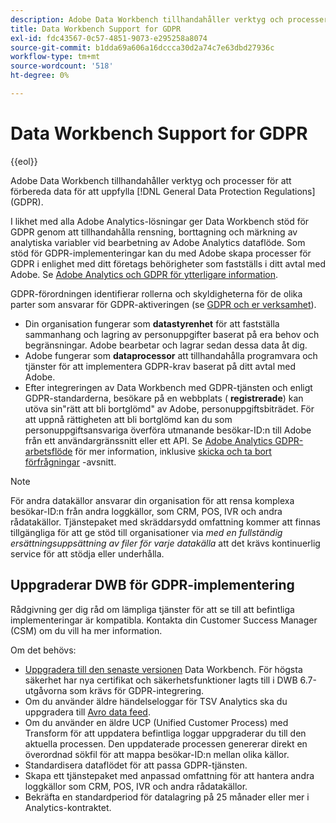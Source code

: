 ```yaml
---
description: Adobe Data Workbench tillhandahåller verktyg och processer för att göra era data klara för att följa de allmänna dataskyddsreglerna (GDPR).
title: Data Workbench Support for GDPR
exl-id: fdc43567-0c57-4851-9073-e295258a8074
source-git-commit: b1dda69a606a16dccca30d2a74c7e63dbd27936c
workflow-type: tm+mt
source-wordcount: '518'
ht-degree: 0%

---
```


# Data Workbench Support for GDPR

{{eol}}

Adobe Data Workbench tillhandahåller verktyg och processer för att förbereda data för att uppfylla [!DNL General Data Protection Regulations] (GDPR).

I likhet med alla Adobe Analytics-lösningar ger Data Workbench stöd för GDPR genom att tillhandahålla rensning, borttagning och märkning av analytiska variabler vid bearbetning av Adobe Analytics dataflöde. Som stöd för GDPR-implementeringar kan du med Adobe skapa processer för GDPR i enlighet med ditt företags behörigheter som fastställs i ditt avtal med Adobe. Se [Adobe Analytics och GDPR för ytterligare information](https://experienceleague.adobe.com/docs/analytics/admin/data-governance/an-gdpr-overview.html).

GDPR-förordningen identifierar rollerna och skyldigheterna för de olika parter som ansvarar för GDPR-aktiveringen (se [GDPR och er verksamhet](https://www.adobe.com/se/privacy/general-data-protection-regulation.html)).

* Din organisation fungerar som **datastyrenhet** för att fastställa sammanhang och lagring av personuppgifter baserat på era behov och begränsningar. Adobe bearbetar och lagrar sedan dessa data åt dig.
* Adobe fungerar som **dataprocessor** att tillhandahålla programvara och tjänster för att implementera GDPR-krav baserat på ditt avtal med Adobe.
* Efter integreringen av Data Workbench med GDPR-tjänsten och enligt GDPR-standarderna, besökare på en webbplats ( **registrerade**) kan utöva sin&quot;rätt att bli bortglömd&quot; av Adobe, personuppgiftsbiträdet. För att uppnå rättigheten att bli bortglömd kan du som personuppgiftsansvariga överföra utmanande besökar-ID:n till Adobe från ett användargränssnitt eller ett API. Se [Adobe Analytics GDPR-arbetsflöde](https://experienceleague.adobe.com/docs/analytics/admin/data-governance/an-gdpr-workflow.html?lang=en) för mer information, inklusive [skicka och ta bort förfrågningar](https://experienceleague.adobe.com/docs/analytics/admin/data-governance/gdpr-submit-access-delete.html) -avsnitt.

>[!NOTE]
>
>För andra datakällor ansvarar din organisation för att rensa komplexa besökar-ID:n från andra loggkällor, som CRM, POS, IVR och andra rådatakällor. Tjänstepaket med skräddarsydd omfattning kommer att finnas tillgängliga för att ge stöd till organisationer via _med en fullständig ersättningsuppsättning av filer för varje datakälla_ att det krävs kontinuerlig service för att stödja eller underhålla.

## Uppgraderar DWB för GDPR-implementering

Rådgivning ger dig råd om lämpliga tjänster för att se till att befintliga implementeringar är kompatibla. Kontakta din Customer Success Manager (CSM) om du vill ha mer information.

Om det behövs:

* [Uppgradera till den senaste versionen](https://experienceleague.adobe.com/docs/data-workbench/using/release-notes/release-notes.html) Data Workbench. För högsta säkerhet har nya certifikat och säkerhetsfunktioner lagts till i DWB 6.7-utgåvorna som krävs för GDPR-integrering.
* Om du använder äldre händelseloggar för TSV Analytics ska du uppgradera till [Avro data feed](https://experienceleague.adobe.com/docs/data-workbench/using/dataset/log-proc-config-file/c-log-sources.html#section-9a824b4c3d5549e7952a7111232035b2).
* Om du använder en äldre UCP (Unified Customer Process) med Transform för att uppdatera befintliga loggar uppgraderar du till den aktuella processen. Den uppdaterade processen genererar direkt en överordnad sökfil för att mappa besökar-ID:n mellan olika källor.
* Standardisera dataflödet för att passa GDPR-tjänsten.
* Skapa ett tjänstepaket med anpassad omfattning för att hantera andra loggkällor som CRM, POS, IVR och andra rådatakällor.
* Bekräfta en standardperiod för datalagring på 25 månader eller mer i Analytics-kontraktet.
